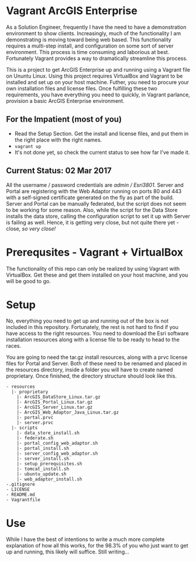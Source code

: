 # Vagrant ArcGIS Enterprise

As a Solution Engineer, frequently I have the need to have a demonstration environment to show clients. Increasingly, much of the functionality I am demonstrating is moving toward being web based. This functionality requires a multi-step install, and configuration on some sort of server environment. This process is time consuming and laborious at best. Fortunately Vagrant provides a way to dramatically streamline this process.

This is a project to get ArcGIS Enterprise up and running using a Vagrant file on Ununtu Linux. Using this project requires VirtualBox and Vagrant to be installed and set up on your host machine. Futher, you need to procure your own installation files and license files. Once fulfilling these two requirements, you have everything you need to quickly, in Vagrant parlance, provision a basic ArcGIS Enterprise environment.

## For the Impatient (most of you)

* Read the Setup Section. Get the install and license files, and put them in the right place with the right names.
* `vagrant up`
* It's not done yet, so check the current status to see how far I've made it.

## Current Status: 02 Mar 2017

All the username / password credentials are *admin / Esri3801*. Server and Portal are registering with the Web Adaptor running on ports 80 and 443 with a self-signed certificate generated on the fly as part of the build. Server and Portal can be manually federated, but the script does not seem to be working for some reason. Also, while the script for the Data Store installs the data store, calling the configuration script to set it up with Server is failing as well. Hence, it is getting very close, but not quite there yet - close, _so very close!_

# Prerequsites - Vagrant + VirtualBox

The functionality of this repo can only be realized by using Vagrant with VirtualBox. Get these and get them installed on your host machine, and you will be good to go.

# Setup

No, everything you need to get up and running out of the box is not included in this repository. Fortunately, the rest is not hard to find if you have access to the right resources. You need to download the Esri software installation resources along with a license file to be ready to head to the races.

You are going to need the tar.gz install resources, along with a prvc license files for Portal and Server. Both of these need to be renamed and placed in the resources directory, inside a folder you will have to create named proprietary. Once finished, the directory structure should look like this.
```
- resources
  |- proprietary
    |- ArcGIS_DataStore_Linux.tar.gz
    |- ArcGIS_Portal_Linux.tar.gz
    |- ArcGIS_Server_Linux.tar.gz
    |- ArcGIS_Web_Adaptor_Java_Linux.tar.gz
    |- portal.prvc
    |- server.prvc
  |- scripts
    |- data_store_install.sh
    |- federate.sh
    |- portal_config_web_adaptor.sh
    |- portal_install.sh
    |- server_config_web_adaptor.sh
    |- server_install.sh
    |- setup_prerequisites.sh
    |- tomcat_install.sh
    |- ubuntu_update.sh
    |- web_adaptor_install.sh
-.gitignore
- LICENSE
- README.md
- Vagrantfile
```

# Use

While I have the best of intentions to write a much more complete explanation of how all this works, for the 98.3% of you who just want to get up and running, this likely will suffice. Still writing...